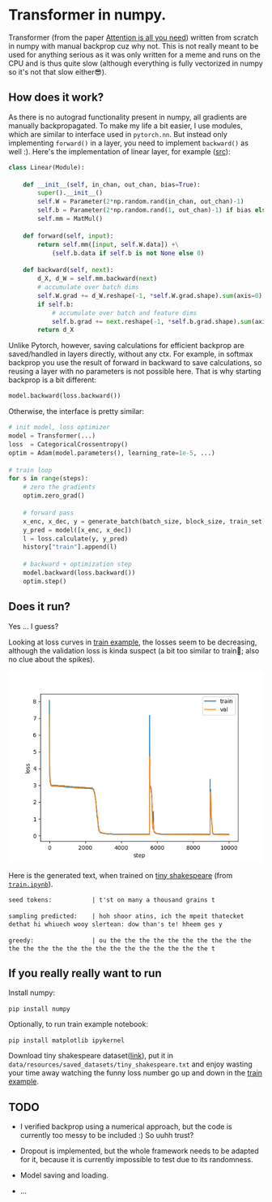 # Transformer in numpy.

Transformer (from the paper [Attention is all you need](https://arxiv.org/abs/1706.03762)) written from scratch in numpy with manual backprop cuz why not.
This is not really meant to be used for anything serious as it was only written for a meme and runs on the CPU and is thus quite slow (although everything is fully vectorized in numpy so it's not that slow either😎).

## How does it work?

As there is no autograd functionality present in numpy, all gradients are manually backpropagated.
To make my life a bit easier, I use modules, which are similar to interface used in `pytorch.nn`.
But instead only implementing `forward()` in a layer, you need to implement `backward()` as well :).
Here's the implementation of linear layer, for example ([src]("src/nn/layers/basic.py")):

```py
class Linear(Module):

    def __init__(self, in_chan, out_chan, bias=True):
        super().__init__()
        self.W = Parameter(2*np.random.rand(in_chan, out_chan)-1)
        self.b = Parameter(2*np.random.rand(1, out_chan)-1) if bias else None
        self.mm = MatMul()

    def forward(self, input):
        return self.mm([input, self.W.data]) +\
            (self.b.data if self.b is not None else 0)
    
    def backward(self, next):
        d_X, d_W = self.mm.backward(next)
        # accumulate over batch dims
        self.W.grad += d_W.reshape(-1, *self.W.grad.shape).sum(axis=0)
        if self.b:
            # accumulate over batch and feature dims
            self.b.grad += next.reshape(-1, *self.b.grad.shape).sum(axis=0)
        return d_X
```

Unlike Pytorch, however, saving calculations for efficient backprop are saved/handled in layers directly, without any ctx.
For example, in softmax backprop you use the result of forward in backward to save calculations, so reusing a layer with no parameters is not possible here.
That is why starting backprop is a bit different:

```py
model.backward(loss.backward())
```

Otherwise, the interface is pretty similar:

```py
# init model, loss optimizer
model = Transformer(...)
loss  = CategoricalCrossentropy()
optim = Adam(model.parameters(), learning_rate=1e-5, ...)

# train loop
for s in range(steps):
    # zero the gradients
    optim.zero_grad()

    # forward pass
    x_enc, x_dec, y = generate_batch(batch_size, block_size, train_set)
    y_pred = model([x_enc, x_dec])
    l = loss.calculate(y, y_pred)
    history["train"].append(l)

    # backward + optimization step
    model.backward(loss.backward())
    optim.step()
```

## Does it run?

Yes ... I guess?

Looking at loss curves in [train example]("src/train.ipynb"), the losses seem to be decreasing, although the validation loss is kinda suspect (a bit too similar to train🤔; also no clue about the spikes).

![Where is loss?](figs/loss.png "Is this loss?")

Here is the generated text, when trained on [tiny shakespeare](https://raw.githubusercontent.com/karpathy/char-rnn/master/data/tinyshakespeare/input.txt) (from [`train.ipynb`]("src/train.ipynb")).

```
seed tokens:           | t'st on many a thousand grains t

sampling predicted:    | hoh shoor atins, ich the mpeit thatecket dethat hi whiuech wooy slertean: dow than's te! hheem ges y

greedy:                | ou the the the the the the the the the the the the the the the the the the the the the the the the t
```




## If you really really want to run

Install numpy:

`pip install numpy`

Optionally, to run train example notebook:

`pip install matplotlib ipykernel`

Download tiny shakespeare dataset([link](https://raw.githubusercontent.com/karpathy/char-rnn/master/data/tinyshakespeare/input.txt)), put it in `data/resources/saved_datasets/tiny_shakespeare.txt` and enjoy wasting your time away watching the funny loss number go up and down in the [train example]("src/train.ipynb").

## TODO

* I verified backprop using a numerical approach, but the code is currently too messy to be included :) So uuhh trust?

* Dropout is implemented, but the whole framework needs to be adapted for it, because it is currently impossible to test due to its randomness.

* Model saving and loading.

* ...